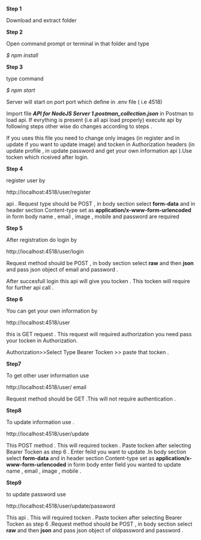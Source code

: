 **Step 1**

Download and extract folder

**Step 2**

Open command prompt or terminal in that folder and type

*$ npm install*

**Step 3**

type command

*$ npm start*

Server will start on port port which define in .env file ( i.e 4518)


Import file
***API for NodeJS Server 1.postman_collection.json*** 
   in Postman to load api. If evrything is present (i.e all api load properly) execute api by following steps other wise do changes according to steps .

If you uses this file you need to change only images (in register and in update if you want to update image) and tocken in Authorization headers (in update profile , in update password and get your own information api ).Use tocken which riceived after login.


**Step 4**

register user by 

http://localhost:4518/user/register

api .
Request type should be POST , in body section select **form-data**  and in header section Content-type set as **application/x-www-form-urlencoded**
in form body name , email , image , mobile and password are required



**Step 5**

After registration do login by 

http://localhost:4518/user/login

Request method should be POST , in body section select **raw** and then **json**
and pass json object of email and password .

After succesfull login this api will give you tocken . This tocken will require for further api call .

**Step 6**

You can get your own information  by 

http://localhost:4518/user

this is GET request . This request will required authorization you need pass your tocken in Authorization.

Authorization>>Select Type Bearer Tocken >> paste that tocken .


**Step7**

To get other user information use

http://localhost:4518/user/ email

Request method should be GET .This will not require authentication .


**Step8**

To update information use .

http://localhost:4518/user/update

This POST method . This will required tocken . Paste tocken after selecting Bearer Tocken as step 6 . Enter feild you want to update .In body section select **form-data**  and in header section Content-type set as **application/x-www-form-urlencoded**
in form body enter field you wanted to update name , email , image , mobile .

**Step9**

to update password use 

http://localhost:4518/user/update/password

This api . This will required tocken . Paste tocken after selecting Bearer Tocken as step 6 .Request method should be POST , in body section select **raw** and then **json**
and pass json object of oldpassword and password .







